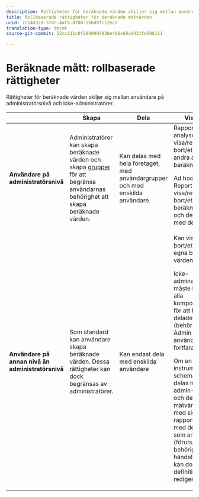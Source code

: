 ```yaml
---
description: Rättigheter för beräknade värden skiljer sig mellan användare på administratörsnivå och icke-administratörer.
title: Rollbaserade rättigheter för beräknade mätvärden
uuid: 7c14d32d-370c-4afa-8f80-5bbd8fc12ec7
translation-type: tm+mt
source-git-commit: 52cc111c0f28b099f038e4b6c69a9431fe506111

---
```



# Beräknade mått: rollbaserade rättigheter

Rättigheter för beräknade värden skiljer sig mellan användare på administratörsnivå och icke-administratörer.

<table id="table_13F72FD90C964B86BD4B51E6F51ED292"> 
 <thead> 
  <tr> 
   <th colname="col1" class="entry"> </th> 
   <th colname="col02" class="entry"> Skapa </th> 
   <th colname="col2" class="entry"> Dela </th> 
   <th colname="col3" class="entry"> Visa/hantera </th> 
   <th colname="col4" class="entry"> Godkänn </th> 
   <th colname="col5" class="entry"> Använd </th> 
  </tr> 
 </thead>
 <tbody> 
  <tr> 
   <td colname="col1"> <b>Användare på administratörsnivå</b> </td> 
   <td colname="col02"> Administratörer kan skapa beräknade värden och skapa <a href="https://marketing.adobe.com/resources/help/en_US/reference/groups.html"  > grupper </a> för att begränsa användarnas behörighet att skapa beräknade värden. </td> 
   <td colname="col2"> Kan delas med hela företaget, med användargrupper och med enskilda användare. </td> 
   <td colname="col3"> <span class="keyword"> Rapporter och analyser</span>: Kan visa/redigera/ta bort/etc. egna och andra användares beräknade värden. <p> <span class="keyword"> Ad hoc-analys </span> och <span class="keyword"> Report Builder </span>: Kan visa/redigera/ta bort/etc. sina egna beräknade värden och de som delas med dem. </p> </td> 
   <td colname="col4"> Kan godkänna beräknade värden som kanoniska. </td> 
   <td colname="col5"> Kan använda alla beräknade värden i hela organisationen. </td> 
  </tr> 
  <tr> 
   <td colname="col1"> <b>Användare på annan nivå än administratörsnivå</b> </td> 
   <td colname="col02"> Som standard kan användare skapa beräknade värden. Dessa rättigheter kan dock begränsas av administratörer. </td> 
   <td colname="col2"> Kan endast dela med enskilda användare </td> 
   <td colname="col3"> Kan visa/redigera/ta bort/etc. bara deras egna beräknade värden. <p>Icke-adminanvändare måste ha tillgång till alla komponenthändelser för att kunna se delade mått (behörigheterna i Admin Console används fortfarande). </p> <p>Om en instrumentpanel eller schemalagd rapport delas med en icke-admin-användare och de inte har mätvärdena delade med sig, kommer rapporten att köras med det mätvärde som används (förutsatt att de har behörighet att visa händelserna). De kan dock inte se definitionen eller redigera måttet. </p> </td> 
   <td colname="col4"> Kan endast förbruka godkända beräknade värden, kan inte markeras som godkänt. </td> 
   <td colname="col5"> Kan använda egna beräknade värden och segment som har delats med dem. </td> 
  </tr> 
 </tbody> 
</table>

